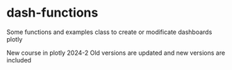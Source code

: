 # dash-functions
Some functions and examples class to create or modificate dashboards plotly

New course in plotly 2024-2
Old versions are updated and new versions are included
